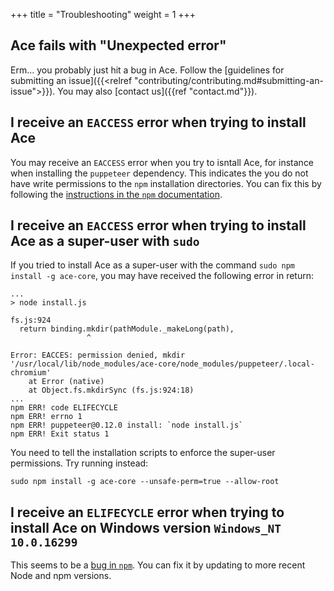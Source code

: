 +++
title = "Troubleshooting"
weight = 1
+++

## Ace fails with "Unexpected error"

Erm… you probably just hit a bug in Ace. Follow the [guidelines for submitting an issue]({{<relref "contributing/contributing.md#submitting-an-issue">}}). You may also [contact us]({{ref "contact.md"}}).

## I receive an `EACCESS` error when trying to install Ace

You may receive an `EACCESS` error when you try to isntall Ace, for instance when installing the `puppeteer` dependency. This indicates the you do not have write permissions to the `npm` installation directories. You can fix this by following the [instructions in the `npm` documentation](https://docs.npmjs.com/getting-started/fixing-npm-permissions).

## I receive an `EACCESS` error when trying to install Ace as a super-user with `sudo`

If you tried to install Ace as a super-user with the command `sudo npm install -g ace-core`, you may have received the following error in return:

```
...
> node install.js

fs.js:924
  return binding.mkdir(pathModule._makeLong(path),
                 ^

Error: EACCES: permission denied, mkdir '/usr/local/lib/node_modules/ace-core/node_modules/puppeteer/.local-chromium'
    at Error (native)
    at Object.fs.mkdirSync (fs.js:924:18)
...
npm ERR! code ELIFECYCLE
npm ERR! errno 1
npm ERR! puppeteer@0.12.0 install: `node install.js`
npm ERR! Exit status 1
```

You need to tell the installation scripts to enforce the super-user permissions. Try running instead:

```
sudo npm install -g ace-core --unsafe-perm=true --allow-root
```

## I receive an `ELIFECYCLE` error when trying to install Ace on Windows version `Windows_NT 10.0.16299`

This seems to be a [bug in `npm`](https://github.com/npm/npm/issues/18979). You can fix it by updating to more recent Node and npm versions.
